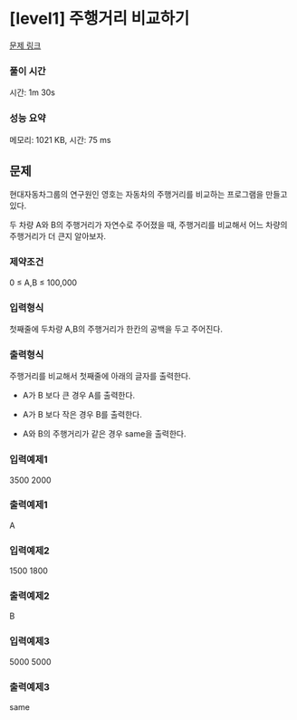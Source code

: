 # [level1] 주행거리 비교하기

[문제 링크](https://softeer.ai/practice/info.do?idx=1&eid=1016&sw_prbl_sbms_sn=224398)

### 풀이 시간

시간: 1m 30s

### 성능 요약

메모리: 1021 KB, 시간: 75 ms

## 문제

현대자동차그룹의 연구원인 영호는 자동차의 주행거리를 비교하는 프로그램을 만들고 있다.

두 차량 A와 B의 주행거리가 자연수로 주어졌을 때, 주행거리를 비교해서 어느 차량의 주행거리가 더 큰지 알아보자.

### 제약조건

0 ≤ A,B ≤ 100,000

### 입력형식

첫째줄에 두차량 A,B의 주행거리가 한칸의 공백을 두고 주어진다.

### 출력형식

주행거리를 비교해서 첫째줄에 아래의 글자를 출력한다.

- A가 B 보다 큰 경우 A를 출력한다.

- A가 B 보다 작은 경우 B를 출력한다.

- A와 B의 주행거리가 같은 경우 same을 출력한다.

### 입력예제1

3500 2000

### 출력예제1

A

### 입력예제2

1500 1800

### 출력예제2

B

### 입력예제3

5000 5000

### 출력예제3

same
